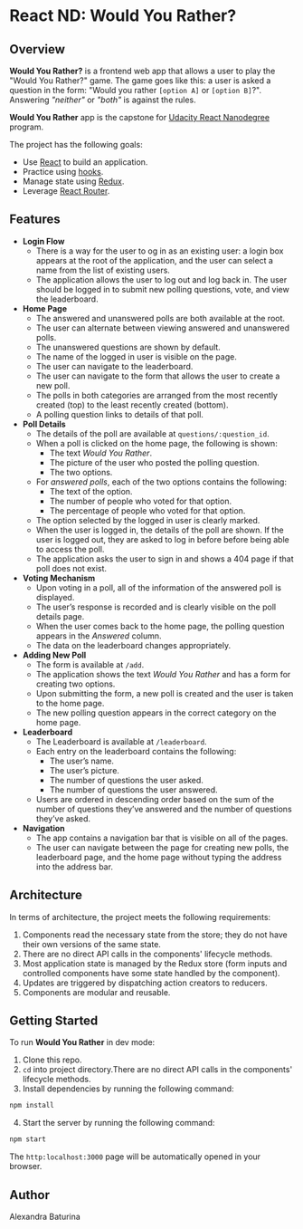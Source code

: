# React ND: Would You Rather?

## Overview
**Would You Rather?** is a frontend web app that allows a user to play the "Would You Rather?" game. The game goes like this: a user is asked a question in the form: "Would you rather ```[option A]``` or ```[option B]```?". Answering *"neither"* or *"both"* is against the rules.

**Would You Rather** app is the capstone for [Udacity React Nanodegree](https://www.udacity.com/course/react-nanodegree--nd019?gclid=Cj0KCQjwrJOMBhCZARIsAGEd4VH6s1AtGuH3NE8TL2ScAp7Q_bEcZmYN70OLRFebZjCVR3Zmr4xCT3waAmMZEALw_wcB&utm_campaign=12712700850_c&utm_keyword=react%20udacity_e&utm_medium=ads_r&utm_source=gsem_brand&utm_term=124530973630) program.

The project has the following goals:
* Use [React](https://reactjs.org/) to build an application.
* Practice using [hooks](https://reactjs.org/docs/hooks-overview.html).
* Manage state using [Redux](https://redux.js.org/usage/configuring-your-store).
* Leverage [React Router](https://reactrouter.com/web/guides/quick-start).
## Features
* **Login Flow**
  * There is a way for the user to og in as an existing user: a login box appears at the root of the application, and the user can select a name from the list of existing users.
  * The application allows the user to log out and log back in. The user should be logged in to submit new polling questions, vote, and view the leaderboard.
* **Home Page**
  * The answered and unanswered polls are both available at the root.
  * The user can alternate between viewing answered and unanswered polls.
  * The unanswered questions are shown by default.
  * The name of the logged in user is visible on the page.
  * The user can navigate to the leaderboard.
  * The user can navigate to the form that allows the user to create a new poll.
  * The polls in both categories are arranged from the most recently created (top) to the least recently created (bottom).
  * A polling question links to details of that poll.
* **Poll Details**
  * The details of the poll are available at ```questions/:question_id```.
  * When a poll is clicked on the home page, the following is shown:
    - The text *Would You Rather*.
    - The picture of the user who posted the polling question.
    - The two options.
  * For *answered polls*, each of the two options contains the following:
     - The text of the option.
     - The number of people who voted for that option.
     - The percentage of people who voted for that option.
   * The option selected by the logged in user is clearly marked.
   * When the user is logged in, the details of the poll are shown. If the user is logged out, they are asked to log in before before being able to access the poll.
   * The application asks the user to sign in and shows a 404 page if that poll does not exist.
* **Voting Mechanism**
  * Upon voting in a poll, all of the information of the answered poll is displayed.
  * The user’s response is recorded and is clearly visible on the poll details page.
  * When the user comes back to the home page, the polling question appears in the *Answered* column.
  * The data on the leaderboard changes appropriately.
* **Adding New Poll**
  * The form is available at ```/add```.
  * The application shows the text *Would You Rather* and has a form for creating two options.
  * Upon submitting the form, a new poll is created and the user is taken to the home page.
  * The new polling question appears in the correct category on the home page.
* **Leaderboard**
  * The Leaderboard is available at ```/leaderboard```.
  * Each entry on the leaderboard contains the following:
    - The user’s name.
    - The user’s picture.
    - The number of questions the user asked.
    - The number of questions the user answered.
  * Users are ordered in descending order based on the sum of the number of questions they’ve answered and the number of questions they’ve asked.
* **Navigation**
  * The app contains a navigation bar that is visible on all of the pages.
  * The user can navigate between the page for creating new polls, the leaderboard page, and the home page without typing the address into the address bar.
## Architecture
In terms of architecture, the project meets the following requirements:
1. Components read the necessary state from the store; they do not have their own versions of the same state.
2. There are no direct API calls in the components' lifecycle methods.
3. Most application state is managed by the Redux store (form inputs and controlled components have some state handled by the component).
4. Updates are triggered by dispatching action creators to reducers.
5. Components are modular and reusable.
## Getting Started
To run **Would You Rather** in dev mode:
1. Clone this repo.
2. ```cd``` into project directory.There are no direct API calls in the components' lifecycle methods.
3. Install dependencies by running the following command:
```sh
npm install
```
4. Start the server by running the following command:
```sh
npm start
```
The ```http:localhost:3000``` page will be automatically opened in your browser.
## Author
Alexandra Baturina
